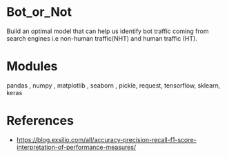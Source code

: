 # Bot_or_Not

Build an optimal model that can help us identify bot traffic coming from search engines i.e non-human traffic(NHT) and human traffic (HT).

# Modules

pandas , numpy , matplotlib , seaborn , pickle, request, tensorflow, sklearn, keras 

# References

- https://blog.exsilio.com/all/accuracy-precision-recall-f1-score-interpretation-of-performance-measures/

